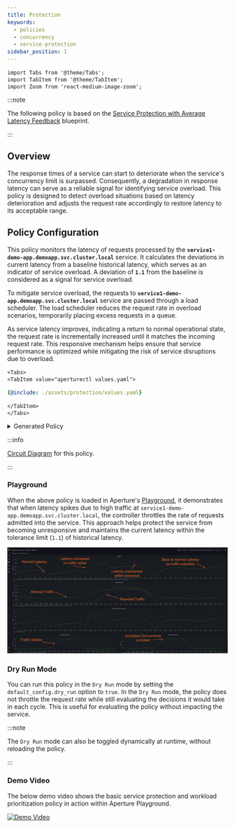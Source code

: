 ```yaml
---
title: Protection
keywords:
  - policies
  - concurrency
  - service-protection
sidebar_position: 1
---
```


```mdx-code-block
import Tabs from '@theme/Tabs';
import TabItem from '@theme/TabItem';
import Zoom from 'react-medium-image-zoom';
```

:::note

The following policy is based on the
[Service Protection with Average Latency Feedback](/reference/policies/bundled-blueprints/policies/service-protection/average-latency.md)
blueprint.

:::

## Overview

The response times of a service can start to deteriorate when the service's
concurrency limit is surpassed. Consequently, a degradation in response latency
can serve as a reliable signal for identifying service overload. This policy is
designed to detect overload situations based on latency deterioration and
adjusts the request rate accordingly to restore latency to its acceptable range.

## Policy Configuration

This policy monitors the latency of requests processed by the
**`service1-demo-app.demoapp.svc.cluster.local`** service. It calculates the
deviations in current latency from a baseline historical latency, which serves
as an indicator of service overload. A deviation of **`1.1`** from the baseline
is considered as a signal for service overload.

To mitigate service overload, the requests to
**`service1-demo-app.demoapp.svc.cluster.local`** service are passed through a
load scheduler. The load scheduler reduces the request rate in overload
scenarios, temporarily placing excess requests in a queue.

As service latency improves, indicating a return to normal operational state,
the request rate is incrementally increased until it matches the incoming
request rate. This responsive mechanism helps ensure that service performance is
optimized while mitigating the risk of service disruptions due to overload.

```mdx-code-block
<Tabs>
<TabItem value="aperturectl values.yaml">
```

```yaml
{@include: ./assets/protection/values.yaml}
```

```mdx-code-block
</TabItem>
</Tabs>
```

<details><summary>Generated Policy</summary>
<p>

```yaml
{@include: ./assets/protection/policy.yaml}
```

</p>
</details>

:::info

[Circuit Diagram](./assets/protection/graph.mmd.svg) for this policy.

:::

### Playground

When the above policy is loaded in Aperture's
[Playground](https://github.com/fluxninja/aperture/blob/main/playground/README.md),
it demonstrates that when latency spikes due to high traffic at
`service1-demo-app.demoapp.svc.cluster.local`, the controller throttles the rate
of requests admitted into the service. This approach helps protect the service
from becoming unresponsive and maintains the current latency within the
tolerance limit (`1.1`) of historical latency.

<Zoom>

![Basic Service Protection](./assets/protection/dashboard.png)

</Zoom>

### Dry Run Mode

You can run this policy in the `Dry Run` mode by setting the
`default_config.dry_run` option to `true`. In the `Dry Run` mode, the policy
does not throttle the request rate while still evaluating the decisions it would
take in each cycle. This is useful for evaluating the policy without impacting
the service.

:::note

The `Dry Run` mode can also be toggled dynamically at runtime, without reloading
the policy.

:::

### Demo Video

The below demo video shows the basic service protection and workload
prioritization policy in action within Aperture Playground.

[![Demo Video](https://img.youtube.com/vi/m070bAvrDHM/0.jpg)](https://www.youtube.com/watch?v=m070bAvrDHM)
